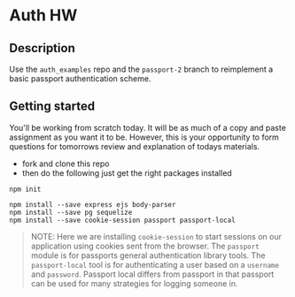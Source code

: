 # Auth HW

## Description

Use the `auth_examples` repo and the `passport-2` branch to reimplement a basic passport authentication scheme.

## Getting started

You'll be working from scratch today. It will be as much of a copy and paste assignment as you want it to be. However, this is your opportunity to form questions for tomorrows review and explanation of todays materials.

* fork and clone this repo
* then do the following just get the right packages installed

```
npm init

```

```
npm install --save express ejs body-parser
npm install --save pg sequelize
npm install --save cookie-session passport passport-local
```

> NOTE: Here we are installing `cookie-session` to start sessions on our application using cookies sent from the browser. The `passport` module is for passports general authentication library tools. The `passport-local` tool is for authenticating a user based on a `username` and `password`. Passport local differs from passport  in that passport can be used for many strategies for logging someone in. 
